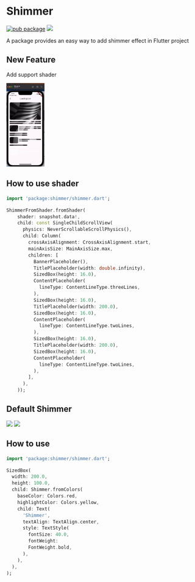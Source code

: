 # Shimmer

[![pub package](https://img.shields.io/pub/v/shimmer.svg)](https://pub.dartlang.org/packages/shimmer) ![](https://github.com/hnvn/flutter_shimmer/workflows/unit%20test/badge.svg)

A package provides an easy way to add shimmer effect in Flutter project

## New Feature

Add support shader
<p>
    <img width="100" src="https://github.com/serk87/flutter_shimmer/blob/master/screenshots/shader.gif?raw=true"/>
</p>

## How to use shader

```dart
import 'package:shimmer/shimmer.dart';

```

```dart
ShimmerFromShader.fromShader(
    shader: snapshot.data!,
    child: const SingleChildScrollView(
      physics: NeverScrollableScrollPhysics(),
      child: Column(
        crossAxisAlignment: CrossAxisAlignment.start,
        mainAxisSize: MainAxisSize.max,
        children: [
          BannerPlaceholder(),
          TitlePlaceholder(width: double.infinity),
          SizedBox(height: 16.0),
          ContentPlaceholder(
            lineType: ContentLineType.threeLines,
          ),
          SizedBox(height: 16.0),
          TitlePlaceholder(width: 200.0),
          SizedBox(height: 16.0),
          ContentPlaceholder(
            lineType: ContentLineType.twoLines,
          ),
          SizedBox(height: 16.0),
          TitlePlaceholder(width: 200.0),
          SizedBox(height: 16.0),
          ContentPlaceholder(
            lineType: ContentLineType.twoLines,
          ),
        ],
      ),
    ));
```

## Default Shimmer
<p>
    <img src="https://github.com/hnvn/flutter_shimmer/blob/master/screenshots/loading_list.gif?raw=true"/>
    <img src="https://github.com/hnvn/flutter_shimmer/blob/master/screenshots/slide_to_unlock.gif?raw=true"/>
</p>

## How to use

```dart
import 'package:shimmer/shimmer.dart';

```

```dart
SizedBox(
  width: 200.0,
  height: 100.0,
  child: Shimmer.fromColors(
    baseColor: Colors.red,
    highlightColor: Colors.yellow,
    child: Text(
      'Shimmer',
      textAlign: TextAlign.center,
      style: TextStyle(
        fontSize: 40.0,
        fontWeight:
        FontWeight.bold,
      ),
    ),
  ),
);

```
